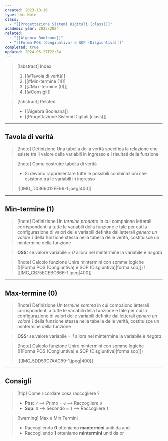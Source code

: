 ```yaml
---
created: 2023-10-16
type: Uni Note
class:
  - "[[Progettazione Sistemi Digitali (class)]]"
academic year: 2023/2024
related:
  - "[[Algebra Booleana]]"
  - "[[Forma POS (Congiuntiva) e SOP (Disgiuntiva)]]"
completed: true
updated: 2024-06-27T22:54
---
```

>[!abstract] Index
>1. [[#Tavola di verità]]
>2. [[#Min-termine (1)]]
>3. [[#Max-termine (0)]]
>4. [[#Consigli]]

>[!abstract] Related
>- [[Algebra Booleana]]
>- [[Progettazione Sistemi Digitali (class)]]

---
## Tavola di verità

>[!note] Definizione
>Una tabella della verità specifica la relazione che esiste tra il valore della variabili in ingresso e i risultati della funzione

>[!note] Come costruire tabella di verità
>- Si devono rappresentare tutte le possibili combinazioni che esistono tra le variabili in ingresso 
>
>![[IMG_D0366012EE96-1.jpeg|400]]

---
## Min-termine (1)

>[!note] Definizione
>Un *termine prodotto* in cui compaiono letterali corrispondenti a tutte le variabili della funzione e tale per cui la configurazione di valori delle variabili definite dai letterali *genera un valore 1* della funzione stessa nella tabella delle verità, costituisce un mintermine della funzione

>**OSS:** se valore variabile = *0* allora nel mintermine la variabile è *negata*

>[!note] Calcolo funzione 
>Unire mintermini con somme logiche ([[Forma POS (Congiuntiva) e SOP (Disgiuntiva)|forma sop]])
>![[IMG_CB75ECEBC666-1.jpeg|400]]

---
## Max-termine (0)

>[!note] Definizione
>Un *termine somma* in cui compaiono letterali corrispondenti a tutte le variabili della funzione e tale per cui la configurazione di valori delle variabili definite dai letterali *genera un valore 1* della funzione stessa nella tabella delle verità, costituisce un mintermine della funzione

>**OSS:** se valore variabile = *1* allora nel mintermine la variabile è *negata*

>[!note] Calcolo funzione
>Unire mintermini con somme logiche ([[Forma POS (Congiuntiva) e SOP (Disgiuntiva)|forma sop]])
>
>![[IMG_5DD59C7AAC59-1.jpeg|400]]

---
## Consigli

>[!tip] Come ricordare cosa raccogliere ? 
>- **Pos:** `P` --> *P*rimo = `0` --> Raccogliere `0`
>- **Sop:** `S` --> *S*econdo  = `1` --> Raccogliere `1`

>[!warning] Max e Min Termini
>- Raccogliendo **0** otteniamo **maxtermini** uniti da and
>- Raccogliendo **1** otteniamo **mintermini** uniti da or